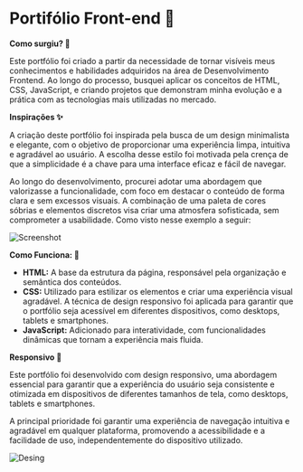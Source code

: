 
# Portifólio Front-end  🔢

**Como surgiu? 💭** 

Este portfólio foi criado a partir da necessidade de tornar visíveis meus conhecimentos e habilidades adquiridos na área de Desenvolvimento Frontend. Ao longo do processo, busquei aplicar os conceitos de HTML, CSS, JavaScript, e criando projetos que demonstram minha evolução e a prática com as tecnologias mais utilizadas no mercado.

**Inspirações ✨**  

A criação deste portfólio foi inspirada pela busca de um design minimalista e elegante, com o objetivo de proporcionar uma experiência limpa, intuitiva e agradável ao usuário. A escolha desse estilo foi motivada pela crença de que a simplicidade é a chave para uma interface eficaz e fácil de navegar.

Ao longo do desenvolvimento, procurei adotar uma abordagem que valorizasse a funcionalidade, com foco em destacar o conteúdo de forma clara e sem excessos visuais. A combinação de uma paleta de cores sóbrias e elementos discretos visa criar uma atmosfera sofisticada, sem comprometer a usabilidade. Como visto nesse exemplo a seguir:

![Screenshot](https://i.imgur.com/aBND25E.jpeg)

**Como Funciona: 📝** 

- **HTML:** A base da estrutura da página, responsável pela organização e semântica dos conteúdos.
- **CSS:** Utilizado para estilizar os elementos e criar uma experiência visual agradável. A técnica de design responsivo foi aplicada para garantir que o portfólio seja acessível em diferentes dispositivos, como desktops, tablets e smartphones.
- **JavaScript:** Adicionado para interatividade, com funcionalidades dinâmicas que tornam a experiência mais fluida. 

**Responsivo 📱**

Este portfólio foi desenvolvido com design responsivo, uma abordagem essencial para garantir que a experiência do usuário seja consistente e otimizada em dispositivos de diferentes tamanhos de tela, como desktops, tablets e smartphones.

A principal prioridade foi garantir uma experiência de navegação intuitiva e agradável em qualquer plataforma, promovendo a acessibilidade e a facilidade de uso, independentemente do dispositivo utilizado.

![Desing](https://i.imgur.com/8pMxESw.jpeg)
